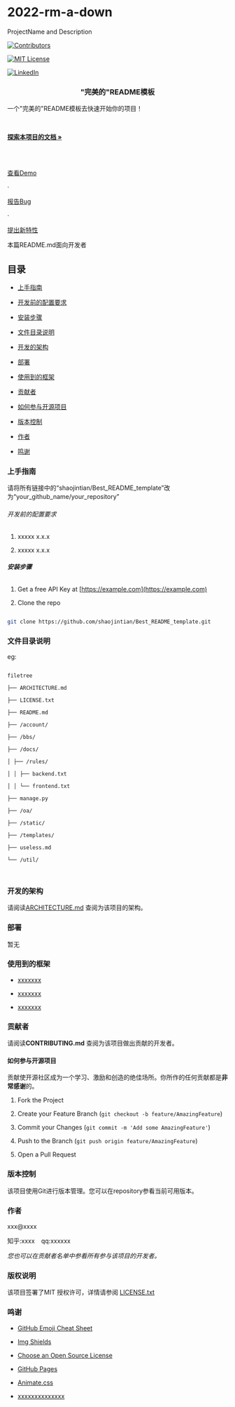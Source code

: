 # 2022-rm-a-down
ProjectName and Description


<!-- PROJECT SHIELDS -->

[![Contributors][contributors-shield]][contributors-url]

[![MIT License][license-shield]][license-url]

[![LinkedIn][linkedin-shield]][linkedin-url]

<h3  align="center">"完美的"README模板</h3>

<p  align="center">

一个"完美的"README模板去快速开始你的项目！

<br  />

<a  href="https://github.com/shaojintian/Best_README_template"><strong>探索本项目的文档 »</strong></a>

<br  />

<br  />

<a  href="https://github.com/shaojintian/Best_README_template">查看Demo</a>

·

<a  href="https://github.com/shaojintian/Best_README_template/issues">报告Bug</a>

·

<a  href="https://github.com/shaojintian/Best_README_template/issues">提出新特性</a>

</p>

  

</p>

  
  

本篇README.md面向开发者

## 目录

  

- [上手指南](#上手指南)

- [开发前的配置要求](#开发前的配置要求)

- [安装步骤](#安装步骤)

- [文件目录说明](#文件目录说明)

- [开发的架构](#开发的架构)

- [部署](#部署)

- [使用到的框架](#使用到的框架)

- [贡献者](#贡献者)

- [如何参与开源项目](#如何参与开源项目)

- [版本控制](#版本控制)

- [作者](#作者)

- [鸣谢](#鸣谢)

  

### 上手指南

  

请将所有链接中的“shaojintian/Best_README_template”改为“your_github_name/your_repository”

  
  
  

###### 开发前的配置要求

  

1. xxxxx x.x.x

2. xxxxx x.x.x

  

###### **安装步骤**

  

1. Get a free API Key at [https://example.com](https://example.com)

2. Clone the repo

  

```sh

git clone https://github.com/shaojintian/Best_README_template.git

```

  

### 文件目录说明

eg:

  

```

filetree

├── ARCHITECTURE.md

├── LICENSE.txt

├── README.md

├── /account/

├── /bbs/

├── /docs/

│ ├── /rules/

│ │ ├── backend.txt

│ │ └── frontend.txt

├── manage.py

├── /oa/

├── /static/

├── /templates/

├── useless.md

└── /util/

  

```

  
  
  
  
  

### 开发的架构

  

请阅读[ARCHITECTURE.md](https://github.com/shaojintian/Best_README_template/blob/master/ARCHITECTURE.md) 查阅为该项目的架构。

  

### 部署

  

暂无

  

### 使用到的框架

  

- [xxxxxxx](https://getbootstrap.com)

- [xxxxxxx](https://jquery.com)

- [xxxxxxx](https://laravel.com)

  

### 贡献者

  

请阅读**CONTRIBUTING.md** 查阅为该项目做出贡献的开发者。

  

#### 如何参与开源项目

  

贡献使开源社区成为一个学习、激励和创造的绝佳场所。你所作的任何贡献都是**非常感谢**的。

  
  

1. Fork the Project

2. Create your Feature Branch (`git checkout -b feature/AmazingFeature`)

3. Commit your Changes (`git commit -m 'Add some AmazingFeature'`)

4. Push to the Branch (`git push origin feature/AmazingFeature`)

5. Open a Pull Request

  
  
  

### 版本控制

  

该项目使用Git进行版本管理。您可以在repository参看当前可用版本。

  

### 作者

  

xxx@xxxx

  

知乎:xxxx &ensp; qq:xxxxxx

  

*您也可以在贡献者名单中参看所有参与该项目的开发者。*

  

### 版权说明

  

该项目签署了MIT 授权许可，详情请参阅 [LICENSE.txt](https://github.com/shaojintian/Best_README_template/blob/master/LICENSE.txt)

  

### 鸣谢

  
  

- [GitHub Emoji Cheat Sheet](https://www.webpagefx.com/tools/emoji-cheat-sheet)

- [Img Shields](https://shields.io)

- [Choose an Open Source License](https://choosealicense.com)

- [GitHub Pages](https://pages.github.com)

- [Animate.css](https://daneden.github.io/animate.css)

- [xxxxxxxxxxxxxx](https://connoratherton.com/loaders)

  

<!-- links -->

[your-project-path]:shaojintian/Best_README_template

[contributors-shield]: https://img.shields.io/github/contributors/shaojintian/Best_README_template.svg?style=flat-square

[contributors-url]: https://github.com/shaojintian/Best_README_template/graphs/contributors

[forks-shield]: https://img.shields.io/github/forks/shaojintian/Best_README_template.svg?style=flat-square

[forks-url]: https://github.com/shaojintian/Best_README_template/network/members

[stars-shield]: https://img.shields.io/github/stars/shaojintian/Best_README_template.svg?style=flat-square

[stars-url]: https://github.com/shaojintian/Best_README_template/stargazers

[issues-shield]: https://img.shields.io/github/issues/shaojintian/Best_README_template.svg?style=flat-square

[issues-url]: https://img.shields.io/github/issues/shaojintian/Best_README_template.svg

[license-shield]: https://img.shields.io/github/license/shaojintian/Best_README_template.svg?style=flat-square

[license-url]: https://github.com/shaojintian/Best_README_template/blob/master/LICENSE.txt

[linkedin-shield]: https://img.shields.io/badge/-LinkedIn-black.svg?style=flat-square&logo=linkedin&colorB=555

[linkedin-url]: https://linkedin.com/in/shaojintian
<!--stackedit_data:
eyJoaXN0b3J5IjpbLTMxNzQzODI5NywtOTYzMTg2NDc3LC0xMj
U0NjUzODU4XX0=
-->
